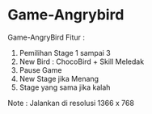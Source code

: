 # Game-Angrybird
Game-AngryBird
Fitur :
1.	Pemilihan Stage 1 sampai 3
2.	New Bird : ChocoBird + Skill Meledak
3.	Pause Game
4.	New Stage jika Menang
5.	Stage yang sama jika kalah

Note : Jalankan di resolusi 1366 x 768


